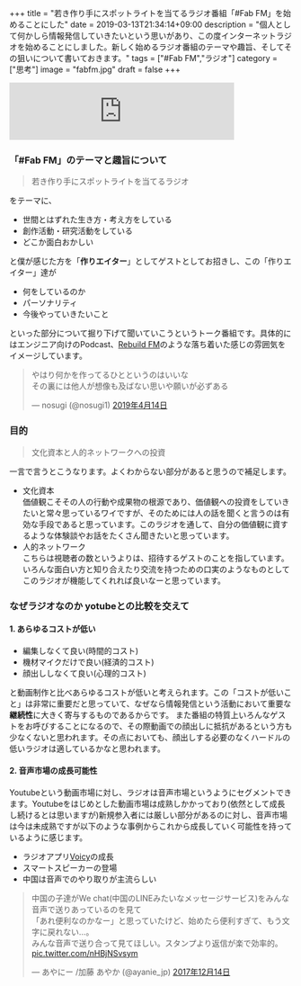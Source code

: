 +++
title = "若き作り手にスポットライトを当てるラジオ番組「#Fab FM」を始めることにした"
date = 2019-03-13T21:34:14+09:00
description = "個人として何かしら情報発信していきたいという思いがあり、この度インターネットラジオを始めることにしました。新しく始めるラジオ番組のテーマや趣旨、そしてその狙いについて書いておきます。"
tags = ["#Fab FM","ラジオ"]
category = ["思考"]
image = "fabfm.jpg"
draft = false
+++

<iframe src="https://anchor.fm/fab-fm/embed" height="102px" width="400px" frameborder="0" scrolling="no"></iframe>

### 「#Fab FM」のテーマと趣旨について
> 若き作り手にスポットライトを当てるラジオ

をテーマに、

- 世間とはずれた生き方・考え方をしている
- 創作活動・研究活動をしている
- どこか面白おかしい

と僕が感じた方を「**作りエイター**」としてゲストとしてお招きし、この「作りエイター」達が

- 何をしているのか
- パーソナリティ
- 今後やっていきたいこと

といった部分について掘り下げて聞いていこうというトーク番組です。具体的にはエンジニア向けのPodcast、[Rebuild FM](https://podcasts.apple.com/us/podcast/rebuild/id603013428?mt=2)のような落ち着いた感じの雰囲気をイメージしています。

<blockquote class="twitter-tweet" data-lang="ja"><p lang="ja" dir="ltr">やはり何かを作ってるひとというのはいいな<br>その裏には他人が想像も及ばない思いや願いが必ずある</p>&mdash; nosugi (@nosugi1) <a href="https://twitter.com/nosugi1/status/1117372281695555584?ref_src=twsrc%5Etfw">2019年4月14日</a></blockquote>
<script async src="https://platform.twitter.com/widgets.js" charset="utf-8"></script>

### 目的
> 文化資本と人的ネットワークへの投資

一言で言うとこうなります。よくわからない部分があると思うので補足します。

- 文化資本  
価値観こそその人の行動や成果物の根源であり、価値観への投資をしていきたいと常々思っているワイですが、そのためには人の話を聞くと言うのは有効な手段であると思っています。このラジオを通して、自分の価値観に資するような体験談やお話をたくさん聞きたいと思っています。
- 人的ネットワーク  
こちらは視聴者の数というよりは、招待するゲストのことを指しています。いろんな面白い方と知り合えたり交流を持つための口実のようなものとしてこのラジオが機能してくれれば良いなーと思っています。

### なぜラジオなのか yotubeとの比較を交えて
####  1. あらゆるコストが低い
- 編集しなくて良い(時間的コスト)
- 機材マイクだけで良い(経済的コスト)
- 顔出ししなくて良い(心理的コスト)

と動画制作と比べあらゆるコストが低いと考えられます。この「コストが低いこと」は非常に重要だと思っていて、なぜなら情報発信という活動において重要な**継続性**に大きく寄与するものであるからです。
また番組の特質上いろんなゲストをお呼びすることになるので、その際動画での顔出しに抵抗があるという方も少なくないと思われます。その点においても、顔出しする必要のなくハードルの低いラジオは適しているかなと思われます。

#### 2. 音声市場の成長可能性
Youtubeという動画市場に対し、ラジオは音声市場というようにセグメントできます。Youtubeをはじめとした動画市場は成熟しかかっており(依然として成長し続けるとは思いますが)新規参入者には厳しい部分があるのに対し、音声市場は今は未成熟ですが以下のような事例からこれから成長していく可能性を持っているように感じます。

- ラジオアプリ[Voicy](https://voicy.jp/)の成長
- スマートスピーカーの登場
- 中国は音声でのやり取りが主流らしい
<blockquote class="twitter-tweet" data-lang="ja"><p lang="ja" dir="ltr">中国の子達がWe chat(中国のLINEみたいなメッセージサービス)をみんな音声で送りあっているのを見て<br>「あれ便利なのかなー」と思っていたけど、始めたら便利すぎて、もう文字に戻れない...。<br>みんな音声で送り合って見てほしい。スタンプより返信が楽で効率的。 <a href="https://t.co/nHBjNSvsym">pic.twitter.com/nHBjNSvsym</a></p>&mdash; あやにー /加藤 あやか (@ayanie_jp) <a href="https://twitter.com/ayanie_jp/status/941282548340080640?ref_src=twsrc%5Etfw">2017年12月14日</a></blockquote>
<script async src="https://platform.twitter.com/widgets.js" charset="utf-8"></script>
